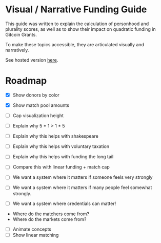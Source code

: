 # Visual / Narrative Funding Guide
This guide was written to explain the calculation of personhood and plurality scores, as well as to show their impact on quadratic funding in Gitcoin Grants.

To make these topics accessible, they are articulated visually and narratively. 

See hosted version [here](https://relaxed-macaron-8a0563.netlify.app/).


# Roadmap
- [x] Show donors by color
- [x] Show match pool amounts
- [ ] Cap visualization height

- [ ] Explain why 5 * 1 > 1 * 5
- [ ] Explain why this helps with shakespeare
- [ ] Explain why this helps with voluntary taxation
- [ ] Explain why this helps with funding the long tail
- [ ] Compare this with linear funding + match cap
- [ ] We want a system where it matters if someone feels very strongly
- [ ] We want a system where it matters if many people feel somewhat strongly.
- [ ] We want a system where credentials can matter!

- Where do the matchers come from?
- Where do the markets come from?


- [ ] Animate concepts
- [ ] Show linear matching 
